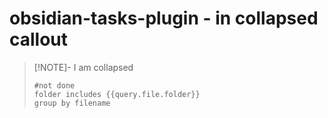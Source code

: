 # obsidian-tasks-plugin - in collapsed callout

> [!NOTE]- I am collapsed
>
> ```tasks
> #not done
> folder includes {{query.file.folder}}
> group by filename
> ```
